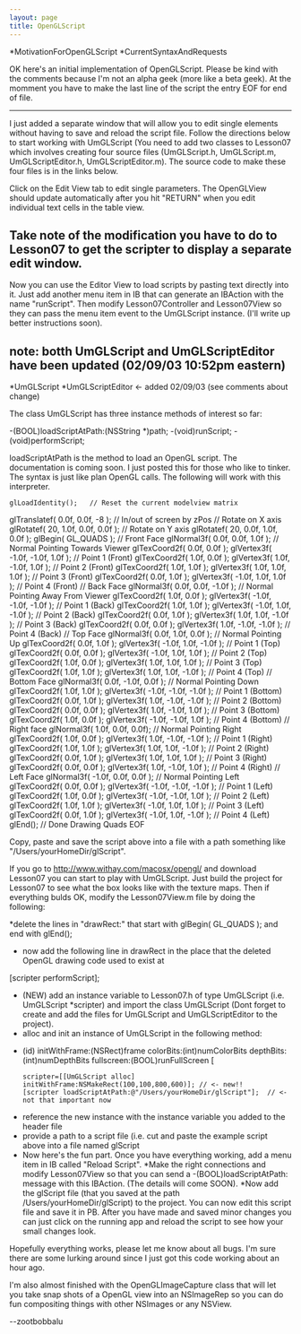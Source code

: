 ```yaml
---
layout: page
title: OpenGLScript
---
```





*MotivationForOpenGLScript 
*CurrentSyntaxAndRequests


OK here's an initial implementation of OpenGLScript. Please be kind with the comments because I'm not an alpha geek (more like a beta geek). At the momment you have to make the last line of the script the entry EOF for end of file.

----
I just added a separate window that will allow you to edit single elements without having to save and reload the script file. Follow the directions below to start working with UmGLScript (You need to add two classes to Lesson07 which involves creating four source files (UmGLScript.h, UmGLScript.m, UmGLScriptEditor.h, UmGLScriptEditor.m). The source code to make these four files is in the links below.

Click on the Edit View tab to edit single parameters. The OpenGLView should update automatically after you hit "RETURN" when you edit individual text cells in the table view.

Take note of the modification you have to do to Lesson07 to get the scripter to display a separate edit window.
----
Now you can use the Editor View to load scripts by pasting text directly into it. Just add another menu item in IB that can generate an IBAction with the name "runScript". Then modify Lesson07Controller and Lesson07View so they can pass the menu item event to the UmGLScript instance. (I'll write up better instructions soon).


note: botth UmGLScript and UmGLScriptEditor have been updated (02/09/03 10:52pm eastern)
----


*UmGLScript
*UmGLScriptEditor <- added 02/09/03 (see comments about change)


The class UmGLScript has three instance methods of interest so far:

    
-(BOOL)loadScriptAtPath:(NSString *)path;
-(void)runScript;
-(void)performScript;



loadScriptAtPath is the method to load an OpenGL script. The documentation is coming soon. I just posted this for those who like to tinker. The syntax is just like plan OpenGL calls. The following will work with this interpreter.

    
    glLoadIdentity();   // Reset the current modelview matrix

   glTranslatef( 0.0f, 0.0f, -8 );   // In/out of screen by zPos
   // Rotate on X axis
   glRotatef( 20, 1.0f, 0.0f, 0.0f );
   // Rotate on Y axis
   glRotatef( 20, 0.0f, 1.0f, 0.0f );
   glBegin( GL_QUADS ); 
   // Front Face
   glNormal3f( 0.0f, 0.0f, 1.0f );      // Normal Pointing Towards Viewer
   glTexCoord2f( 0.0f, 0.0f );
   glVertex3f( -1.0f, -1.0f,  1.0f );   // Point 1 (Front) 
   glTexCoord2f( 1.0f, 0.0f );
   glVertex3f(  1.0f, -1.0f,  1.0f );   // Point 2 (Front)
   glTexCoord2f( 1.0f, 1.0f );
   glVertex3f(  1.0f,  1.0f,  1.0f );   // Point 3 (Front)
   glTexCoord2f( 0.0f, 1.0f );
   glVertex3f( -1.0f,  1.0f,  1.0f );   // Point 4 (Front)
   // Back Face
   glNormal3f( 0.0f, 0.0f, -1.0f );     // Normal Pointing Away From Viewer
   glTexCoord2f( 1.0f, 0.0f );
   glVertex3f( -1.0f, -1.0f, -1.0f );   // Point 1 (Back)
   glTexCoord2f( 1.0f, 1.0f );
   glVertex3f( -1.0f,  1.0f, -1.0f );   // Point 2 (Back)
   glTexCoord2f( 0.0f, 1.0f );
   glVertex3f(  1.0f,  1.0f, -1.0f );   // Point 3 (Back)
   glTexCoord2f( 0.0f, 0.0f );
   glVertex3f(  1.0f, -1.0f, -1.0f );   // Point 4 (Back)
   // Top Face
   glNormal3f( 0.0f, 1.0f, 0.0f );      // Normal Pointing Up
   glTexCoord2f( 0.0f, 1.0f );
   glVertex3f( -1.0f,  1.0f, -1.0f );   // Point 1 (Top)
   glTexCoord2f( 0.0f, 0.0f );
   glVertex3f( -1.0f,  1.0f,  1.0f );   // Point 2 (Top)
   glTexCoord2f( 1.0f, 0.0f );
   glVertex3f(  1.0f,  1.0f,  1.0f );   // Point 3 (Top)
   glTexCoord2f( 1.0f, 1.0f );
   glVertex3f(  1.0f,  1.0f, -1.0f );   // Point 4 (Top)
   // Bottom Face
   glNormal3f( 0.0f, -1.0f, 0.0f );     // Normal Pointing Down
   glTexCoord2f( 1.0f, 1.0f );
   glVertex3f( -1.0f, -1.0f, -1.0f );   // Point 1 (Bottom)
   glTexCoord2f( 0.0f, 1.0f );
   glVertex3f(  1.0f, -1.0f, -1.0f );   // Point 2 (Bottom)
   glTexCoord2f( 0.0f, 0.0f );
   glVertex3f(  1.0f, -1.0f,  1.0f );   // Point 3 (Bottom)
   glTexCoord2f( 1.0f, 0.0f );
   glVertex3f( -1.0f, -1.0f,  1.0f );   // Point 4 (Bottom)
   // Right face
   glNormal3f( 1.0f, 0.0f, 0.0f);       // Normal Pointing Right
   glTexCoord2f( 1.0f, 0.0f );
   glVertex3f(  1.0f, -1.0f, -1.0f );   // Point 1 (Right)
   glTexCoord2f( 1.0f, 1.0f );
   glVertex3f(  1.0f,  1.0f, -1.0f );   // Point 2 (Right)
   glTexCoord2f( 0.0f, 1.0f );
   glVertex3f(  1.0f,  1.0f,  1.0f );   // Point 3 (Right)
   glTexCoord2f( 0.0f, 0.0f );
   glVertex3f(  1.0f, -1.0f,  1.0f );   // Point 4 (Right)
   // Left Face
   glNormal3f( -1.0f, 0.0f, 0.0f );     // Normal Pointing Left
   glTexCoord2f( 0.0f, 0.0f );
   glVertex3f( -1.0f, -1.0f, -1.0f );   // Point 1 (Left)
   glTexCoord2f( 1.0f, 0.0f );
   glVertex3f( -1.0f, -1.0f,  1.0f );   // Point 2 (Left)
   glTexCoord2f( 1.0f, 1.0f );
   glVertex3f( -1.0f,  1.0f,  1.0f );   // Point 3 (Left)
   glTexCoord2f( 0.0f, 1.0f );
   glVertex3f( -1.0f,  1.0f, -1.0f );   // Point 4 (Left)
   glEnd();                             // Done Drawing Quads
   EOF




Copy, paste and save the script above into a file with a path something like "/Users/yourHomeDir/glScript". 

If you go to http://www.withay.com/macosx/opengl/  and download Lesson07 you can start to play with UmGLScript. Just build the project for Lesson07 to see what the box looks like with the texture maps. Then if everything bulds OK, modify the Lesson07View.m file by doing the following:


*delete the lines in "drawRect:" that start with glBegin( GL_QUADS ); and end with glEnd();
* now add the following line in drawRect in the place that the deleted OpenGL drawing code used to exist at
    
[scripter performScript];

* (NEW) add an instance variable to Lesson07.h of type UmGLScript  (i.e. UmGLScript *scripter) and import the class UmGLScript (Dont forget to create and add the files for UmGLScript and UmGLScriptEditor to the project).
* alloc and init an instance of UmGLScript in the following method:
    
- (id) initWithFrame:(NSRect)frame colorBits:(int)numColorBits
       depthBits:(int)numDepthBits fullscreen:(BOOL)runFullScreen [
 
      scripter=[[UmGLScript alloc] initWithFrame:NSMakeRect(100,100,800,600)]; // <- new!!
      [scripter loadScriptAtPath:@"/Users/yourHomeDir/glScript"];  // <- not that important now



* reference the new instance with the instance variable you added to the header file
* provide a path to a script file (i.e. cut and paste the example script above into a file named glScript
* Now here's the fun part. Once you have everything working, add a menu item in IB called "Reload Script". 
*Make the right connections and modify Lesson07View so that you can send a -(BOOL)loadScriptAtPath: message with this IBAction. (The details will come SOON). 
*Now add the glScript file (that you saved at the path /Users/yourHomeDir/glScript) to the project. You can now edit this script file and save it in PB. After you have made and saved minor changes you can just click on the running app and reload the script to see how your small changes look.


Hopefully everything works, please let me know about all bugs. I'm sure there are some lurking around since I just got this code working about an hour ago.

I'm also almost finished with the OpenGLImageCapture class that will let you take snap shots of a OpenGL view into an NSImageRep so you can do fun compositing things with other NSImages or any NSView.

--zootbobbalu

